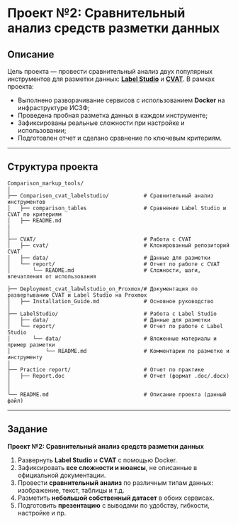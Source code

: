 # Проект №2: Сравнительный анализ средств разметки данных

## Описание

Цель проекта — провести сравнительный анализ двух популярных инструментов для разметки данных: **[Label Studio](https://labelstud.io/)** и **[CVAT](https://www.cvat.ai/)**.
В рамках проекта:

* Выполнено разворачивание сервисов с использованием **Docker** на инфраструктуре ИСЗФ;
* Проведена пробная разметка данных в каждом инструменте;
* Зафиксированы реальные сложности при настройке и использовании;
* Подготовлен отчет и сделано сравнение по ключевым критериям.

---

## Структура проекта

```
Comparison_markup_tools/
│
├── Comparison_cvat_labelstudio/           # Сравнительный анализ инструментов
│   ├── comparison_tables                  # Сравнение Label Studio и CVAT по критериям
│   ├── README.md   
|                           
│
├── CVAT/                                  # Работа с CVAT
│   ├── cvat/                              # Клонированный репозиторий CVAT
│   ├── data/                              # Данные для разметки
│   └── report/                            # Отчет по работе с CVAT
│       └── README.md                      # Сложности, шаги, впечатления от использования

├── Deployment_cvat_labwlstudio_on_Proxmox/# Документация по развертыванию CVAT и Label Studio на Proxmox
│   ├── Installation_Guide.md              # Основное руководство 
│
├── LabelStudio/                           # Работа с Label Studio
│   ├── data/                              # Данные для разметки
│   └── report/                            # Отчет по работе с Label Studio
│       └── data/                          # Вложенные материалы и пример разметки
│           └── README.md                  # Комментарии по разметке и инструменту
│
├── Practice report/                       # Отчет по практике
│   ├── Report.doc                         # Отчет (формат .doc/.docx)
│                              
│
└── README.md                              # Описание проекта (данный файл)
```

---

## Задание

**Проект №2: Сравнительный анализ средств разметки данных**

1. Развернуть **Label Studio** и **CVAT** с помощью Docker.
2. Зафиксировать **все сложности и нюансы**, не описанные в официальной документации.
3. Провести **сравнительный анализ** по различным типам данных: изображение, текст, таблицы и т.д.
4. Разметить **небольшой собственный датасет** в обоих сервисах.
5. Подготовить **презентацию** с выводами по удобству, гибкости, настройке и пр.
